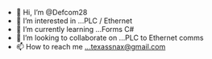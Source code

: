 - 👋 Hi, I’m @Defcom28
- 👀 I’m interested in ...PLC / Ethernet 
- 🌱 I’m currently learning ...Forms C#
- 💞️ I’m looking to collaborate on ...PLC to Ethernet comms
- 📫 How to reach me ...texassnax@gmail.com

<!---
Defcom28/Defcom28 is a ✨ special ✨ repository because its `README.md` (this file) appears on your GitHub profile.
You can click the Preview link to take a look at your changes.
--->
